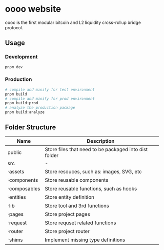 # oooo website
oooo is the first modular bitcoin and L2 liquidity cross-rollup bridge protocol.

## Usage

### Development
```bash
pnpm dev
```

### Production
```bash
# compile and minify for test environment
pnpm build
# compile and minify for prod environment
pnpm build:prod
# analyze the production package
pnpm build:analyze
```

## Folder Structure
| Name         | Description                                           |
| ------------ | ----------------------------------------------------- |
| public       | Store files that need to be packaged into dist folder |
| src          | -                                                     |
| ᴸassets      | Store resouces, such as: images, SVG, etc             |
| ᴸcomponents  | Store reusable components                             |
| ᴸcomposables | Store reusable functions, such as hooks               |
| ᴸentities    | Store entity definition                               |
| ᴸlib         | Store tool and 3rd functions                          |
| ᴸpages       | Store project pages                                   |
| ᴸrequest     | Store requset related functions                       |
| ᴸrouter      | Store project router                                  |
| ᴸshims       | Implement missing type definitions                    |
